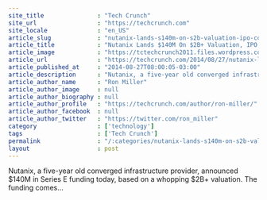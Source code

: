 ```yaml
---
site_title               : "Tech Crunch"
site_url                 : "https://techcrunch.com"
site_locale              : "en_US"
article_slug             : "nutanix-lands-s140m-on-s2b-valuation-ipo-could-be-next"
article_title            : "Nutanix Lands $140M On $2B+ Valuation, IPO Could Be Next"
article_image            : "https://tctechcrunch2011.files.wordpress.com/2014/08/2811490521_6c6a135c9f_b.jpg?w=764&h=400&crop=1"
article_url              : "https://techcrunch.com/2014/08/27/nutanix-lands-140m-on-2b-valuation-to-keep-growing-converged-infrastructure/"
article_published_at     : "2014-08-27T08:00:05-03:00"
article_description      : "Nutanix, a five-year old converged infrastructure provider, announced $140M in Series E funding today, based on a whopping $2B+ valuation. The funding comes..."
article_author_name      : "Ron Miller"
article_author_image     : null
article_author_biography : null
article_author_profile   : "https://techcrunch.com/author/ron-miller/"
article_author_facebook  : null
article_author_twitter   : "https://twitter.com/ron_miller"
category                 : ['technology']
tags                     : ['Tech Crunch']
permalink                : "/:categories/nutanix-lands-s140m-on-s2b-valuation-ipo-could-be-next/"
layout                   : post
---
```


Nutanix, a five-year old converged infrastructure provider, announced $140M in Series E funding today, based on a whopping $2B+ valuation. The funding comes...
